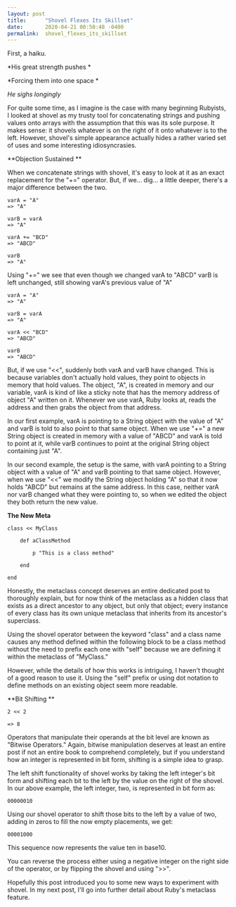 ```yaml
---
layout: post
title:      "Shovel Flexes Its Skillset"
date:       2020-04-21 00:50:48 -0400
permalink:  shovel_flexes_its_skillset
---
```


First, a haiku. 

 

*His great strength pushes *

*Forcing them into one space *

*He sighs longingly*

 

For quite some time, as I imagine is the case with many beginning Rubyists, I looked at shovel as my trusty tool for concatenating strings and pushing values onto arrays with the assumption that this was its sole purpose. It makes sense: it shovels whatever is on the right of it onto whatever is to the left. However, shovel's simple appearance actually hides a rather varied set of uses and some interesting idiosyncrasies. 

**Objection Sustained **

When we concatenate strings with shovel, it's easy to look at it as an exact replacement for the "+=" operator. But, if we... dig... a little deeper, there's a major difference between the two. 

```
varA = "A" 
=> "A"

varB = varA 
=> "A"

varA += "BCD" 
=> "ABCD"

varB 
=> "A" 
```

Using "+=" we see that even though we changed varA to "ABCD" varB is left unchanged, still showing varA's previous value of "A" 

```
varA = "A" 
=> "A"

varB = varA 
=> "A"

varA << "BCD" 
=> "ABCD"

varB 
=> "ABCD" 
```

But, if we use "<<", suddenly both varA and varB have changed. This is because variables don't actually hold values, they point to objects in memory that hold values. The object, "A", is created in memory and our variable, varA is kind of like a sticky note that has the memory address of object "A" written on it. Whenever we use varA, Ruby looks at, reads the address and then grabs the object from that address. 

In our first example, varA is pointing to a String object with the value of "A" and varB is told to also point to that same object. When we use "+=" a new String object is created in memory with a value of "ABCD" and varA is told to point at it, while varB continues to point at the original String object containing just "A".  

In our second example, the setup is the same, with varA pointing to a String object with a value of "A" and varB pointing to that same object. However, when we use "<<" we modify the String object holding "A" so that it now holds "ABCD" but remains at the same address. In this case, neither varA nor varB changed what they were pointing to, so when we edited the object they both return the new value. 

 

**The New Meta**

```
class << MyClass 

    def aClassMethod 

        p "This is a class method" 

    end 

end 
```

Honestly, the metaclass concept deserves an entire dedicated post to thoroughly explain, but for now think of the metaclass as a hidden class that exists as a direct ancestor to any object, but only that object; every instance of every class has its own unique metaclass that inherits from its ancestor's superclass.  

Using the shovel operator between the keyword "class" and a class name causes any method defined within the following block to be a class method without the need to prefix each one with "self" because we are defining it within the metaclass of "MyClass." 

However, while the details of how this works is intriguing, I haven't thought of a good reason to use it. Using the "self" prefix or using dot notation to define methods on an existing object seem more readable.

**Bit Shifting **

```
2 << 2 

=> 8 
```

Operators that manipulate their operands at the bit level are known as "Bitwise Operators." Again, bitwise manipulation deserves at least an entire post if not an entire book to comprehend completely, but if you understand how an integer is represented in bit form, shifting is a simple idea to grasp. 

The left shift functionality of shovel works by taking the left integer's bit form and shifting each bit to the left by the value on the right of the shovel. In our above example, the left integer, two, is represented in bit form as: 

`00000010 `

Using our shovel operator to shift those bits to the left by a value of two, adding in zeros to fill the now empty placements, we get: 

`00001000 `

This sequence now represents the value ten in base10. 

You can reverse the process either using a negative integer on the right side of the operator, or by flipping the shovel and using ">>".



Hopefully this post introduced you to some new ways to experiment with shovel. In my next post, I'll go into further detail about Ruby's metaclass feature.
